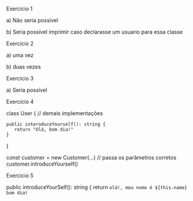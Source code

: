 Exercicio 1 

a) Não seria possível 

b) Seria possível imprimir caso declarasse um usuario para essa classe

Exercicio 2 

a) uma vez

b) duas vezes

Exercicio 3

a) Seria possível 

Exercicio 4

class User {
	// demais implementações

	public interoduceYourself(): string {
	   return "Olá, bom dia!"
	}
}

const customer = new Customer(...) // passa os parâmetros corretos
customer.introduceYourself()

Exercicio 5

public introduceYourSelf(): string {
	return `olá!, meu nome é ${this.name} bom dia!`

    

